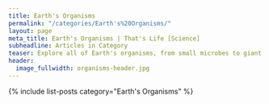 ```yaml
---
title: Earth's Organisms
permalink: "/categories/Earth's%20Organisms/"
layout: page
meta_title: Earth's Organisms | That's Life [Science]
subheadline: Articles in Category
teaser: Explore all of Earth's organisms, from small microbes to giant mammals!
header:
  image_fullwidth: organisms-header.jpg
---
```


{% include list-posts category="Earth's Organisms" %}

